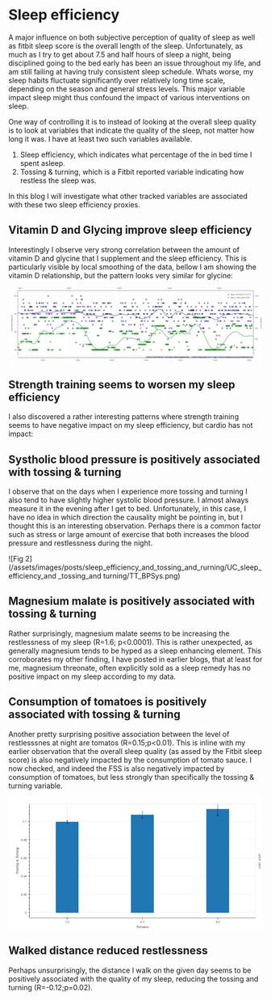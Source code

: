 # Sleep efficiency

A major influence on both subjective perception of quality of sleep as well as fitbit sleep score is the overall length of the sleep. Unfortunately, as much as I try to get about 7.5 and half hours of sleep a night, being disciplined going to the bed early has been an issue throughout my life, and am still failing at having truly consistent sleep schedule. Whats worse, my sleep habits fluctuate significantly over relatively long time scale, depending on the season and general stress levels. This major variable impact sleep might thus confound the impact of various interventions on sleep. 

One way of controlling it is to instead of looking at the overall sleep quality is to look at variables that indicate the quality of the sleep, not matter how long it was. I have at least 
two such variables available.

1. Sleep efficiency, which indicates what percentage of the in bed time I spent asleep.
2. Tossing & turning, which is a Fitbit reported variable indicating how restless the sleep was.

In this blog I will investigate what other tracked variables are associated with these two sleep efficiency proxies.

## Vitamin D and Glycing improve sleep efficiency 

Interestingly I observe very strong correlation between the amount of vitamin D and glycine that I supplement and 
the sleep efficiency. This is particularly visible by local smoothing of the data, bellow I am showing the vitamin D
relationship, but the pattern looks very similar for glycine:

![Fig 1](/assets/images/posts/sleep_efficiency_and_tossing_and_rurning/vitd.png)

## Strength training seems to worsen my sleep efficiency

I also discovered a rather interesting patterns where strength training seems to have negative impact on my sleep efficiency, but cardio has not impact:



## 	Systholic blood pressure is positively associated with tossing & turning

I observe that on the days when I experience more tossing and turning I also tend to have slightly
higher systolic blood pressure. I almost always measure it in the evening after I get to bed. 
Unfortunately, in this case, I have no idea in which direction the causality might be pointing in,
but I thought this is an interesting observation. Perhaps there is a common factor such as stress or large amount of exercise that both increases the blood pressure and restlessness during the night.

![Fig 2](/assets/images/posts/sleep_efficiency_and_tossing_and_rurning/UC_sleep_efficiency_and _tossing_and turning/TT_BPSys.png)

## Magnesium malate is positively associated with tossing & turning

Rather surprisingly, magnesium malate seems to be increasing the restlessness of my sleep (R=1.6; p<0.0001). This is rather unexpected, as generally magnesium tends to be hyped
as a sleep enhancing element. This corroborates my other finding, I have posted in earlier blogs, that at least for me, magnesium threonate, often explicitly sold as a sleep remedy has no positive impact on my sleep according to my data. 

## Consumption of tomatoes is positively associated with tossing & turning

Another pretty surprising positive association between the level of restlesssnes at night are tomatos (R=0.15;p<0.01). This is inline with my earlier observation that the overall sleep quality (as assed by the Fitbit sleep score) is also negatively impacted by the consumption of tomato sauce. 
I now checked, and indeed the FSS is also negatively impacted by consumption of tomatoes, but less
strongly than specifically the tossing & turning variable.

![Fig 3](/assets/images/posts/sleep_efficiency_and_tossing_and_rurning/tomatos.png)

## Walked distance reduced restlessness 

Perhaps unsurprisingly, the distance I walk on the given day seems to be positively associated with the quality of my sleep, reducing the tossing and turning (R=-0.12;p=0.02).

##
 
<!-- 
TODO

TT -> Ultra processed food
TT -> Camomile tea
-->

